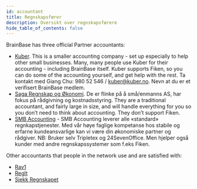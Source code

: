 ```yaml
---
id: accountant
title: Regnskapsfører
description: Oversikt over regnskapsførere
hide_table_of_contents: false
---
```

BrainBase has three official Partner accountants:

* [Kuber](http://www.kuber.no/). This is a smaller accounting company - set up especially to help other small businesses. Many, many people use Kuber for their accounting - including BrainBase itself. Kuber supports Fiken, so you can do some of the accounting yourself, and get help with the rest. Ta kontakt med Giang Chu: 980 52 546 / kuber@kuber.no. Nevn at du er et verifisert BrainBase medlem.
* [Saga Regnskap og Økonomi](http://www.sagaro.no/). De er flinke på å små/enmanns AS, har fokus på rådgivning og kostnadsstyring. They are a traditional accountant, and fairly large in size, and will handle everything for you so you don’t need to think about accounting. They don’t support Fiken.
* [SMB Accounting](https://smba.no/) - SMB Accounting leverer alle «standard» regnkapstjenester. Med vår høye faglige kompetanse hos stabile og erfarne kundeansvarlige kan vi være din økonomiske partner og rådgiver.
NB: Bruker selv Tripletex og 24SevenOffice. Men hjelper også kunder med andre regnskapssystemer som f.eks Fiken.

Other accountants that people in the network use and are satisfied with:

* [Rav1](http://www.rav1.no/)
* [RegIt](https://www.regitregnskap.no)
* [Sjekk Regnskapet](https://www.sjekkregnskapet.no)